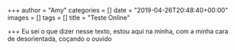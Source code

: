 +++
author = "Amy"
categories = []
date = "2019-04-26T20:48:40+00:00"
images = []
tags = []
title = "Teste Online"

+++
Eu sei o que dizer nesse texto, estou aqui na minha, com a minha cara de desorientada, coçando o ouvido